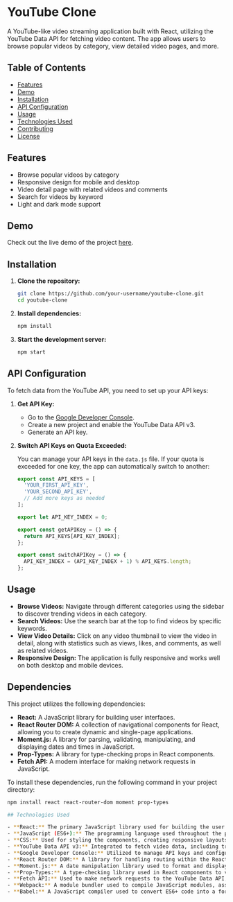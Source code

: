 # YouTube Clone

A YouTube-like video streaming application built with React, utilizing the YouTube Data API for fetching video content. The app allows users to browse popular videos by category, view detailed video pages, and more.

## Table of Contents

- [Features](#features)
- [Demo](#demo)
- [Installation](#installation)
- [API Configuration](#api-configuration)
- [Usage](#usage)
- [Technologies Used](#technologies-used)
- [Contributing](#contributing)
- [License](#license)

## Features

- Browse popular videos by category
- Responsive design for mobile and desktop
- Video detail page with related videos and comments
- Search for videos by keyword
- Light and dark mode support

## Demo

Check out the live demo of the project [here](https://your-demo-link.com).

## Installation

1. **Clone the repository:**

   ```bash
   git clone https://github.com/your-username/youtube-clone.git
   cd youtube-clone
2. **Install dependencies:**
   ```bash
   npm install
4. **Start the development server:**
   ```bash
   npm start
## API Configuration

To fetch data from the YouTube API, you need to set up your API keys:

1. **Get API Key:**

   - Go to the [Google Developer Console](https://console.developers.google.com/).
   - Create a new project and enable the YouTube Data API v3.
   - Generate an API key.

2. **Switch API Keys on Quota Exceeded:**

   You can manage your API keys in the `data.js` file. If your quota is exceeded for one key, the app can automatically switch to another:

   ```javascript
   export const API_KEYS = [
     'YOUR_FIRST_API_KEY',
     'YOUR_SECOND_API_KEY',
     // Add more keys as needed
   ];

   export let API_KEY_INDEX = 0;

   export const getAPIKey = () => {
     return API_KEYS[API_KEY_INDEX];
   };

   export const switchAPIKey = () => {
     API_KEY_INDEX = (API_KEY_INDEX + 1) % API_KEYS.length;
   };

## Usage

- **Browse Videos:** Navigate through different categories using the sidebar to discover trending videos in each category.
- **Search Videos:** Use the search bar at the top to find videos by specific keywords.
- **View Video Details:** Click on any video thumbnail to view the video in detail, along with statistics such as views, likes, and comments, as well as related videos.
- **Responsive Design:** The application is fully responsive and works well on both desktop and mobile devices.

## Dependencies

This project utilizes the following dependencies:

- **React:** A JavaScript library for building user interfaces.
- **React Router DOM:** A collection of navigational components for React, allowing you to create dynamic and single-page applications.
- **Moment.js:** A library for parsing, validating, manipulating, and displaying dates and times in JavaScript.
- **Prop-Types:** A library for type-checking props in React components.
- **Fetch API:** A modern interface for making network requests in JavaScript.

To install these dependencies, run the following command in your project directory:

```bash
npm install react react-router-dom moment prop-types

## Technologies Used

- **React:** The primary JavaScript library used for building the user interface and components.
- **JavaScript (ES6+):** The programming language used throughout the project, leveraging modern ES6+ features like arrow functions, async/await, and destructuring.
- **CSS:** Used for styling the components, creating responsive layouts, and ensuring a polished user interface.
- **YouTube Data API v3:** Integrated to fetch video data, including trending videos, search results, and video details.
- **Google Developer Console:** Utilized to manage API keys and configure project settings related to the YouTube API.
- **React Router DOM:** A library for handling routing within the React application, allowing seamless navigation between different pages and components.
- **Moment.js:** A date manipulation library used to format and display video publish dates and times.
- **Prop-Types:** A type-checking library used in React components to validate the props being passed, ensuring robust and error-free code.
- **Fetch API:** Used to make network requests to the YouTube Data API, retrieving video data dynamically.
- **Webpack:** A module bundler used to compile JavaScript modules, assets, and dependencies into a single bundle.
- **Babel:** A JavaScript compiler used to convert ES6+ code into a format compatible with older browsers, ensuring cross-browser support.




    
